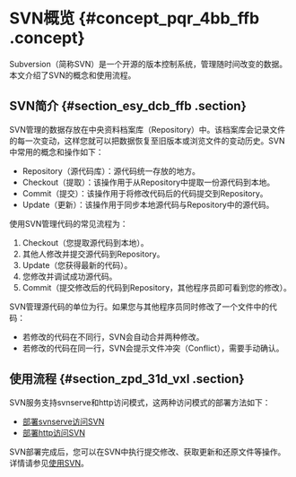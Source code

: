 # SVN概览 {#concept_pqr_4bb_ffb .concept}

Subversion（简称SVN）是一个开源的版本控制系统，管理随时间改变的数据。本文介绍了SVN的概念和使用流程。

## SVN简介 {#section_esy_dcb_ffb .section}

SVN管理的数据存放在中央资料档案库（Repository）中。该档案库会记录文件的每一次变动，这样您就可以把数据恢复至旧版本或浏览文件的变动历史。SVN中常用的概念和操作如下：

-   Repository（源代码库）：源代码统一存放的地方。
-   Checkout（提取）：该操作用于从Repository中提取一份源代码到本地。
-   Commit（提交）：该操作用于将修改代码后的代码提交到Repository。
-   Update（更新）：该操作用于同步本地源代码与Repository中的源代码。

使用SVN管理代码的常见流程为：

1.  Checkout（您提取源代码到本地）。
2.  其他人修改并提交源代码到Repository。
3.  Update（您获得最新的代码）。
4.  您修改并调试成功源代码。
5.  Commit（提交修改后的代码到Repository，其他程序员即可看到您的修改）。

SVN管理源代码的单位为行。如果您与其他程序员同时修改了一个文件中的代码：

-   若修改的代码在不同行，SVN会自动合并两种修改。
-   若修改的代码在同一行，SVN会提示文件冲突（Conflict），需要手动确认。

## 使用流程 {#section_zpd_31d_vxl .section}

SVN服务支持svnserve和http访问模式，这两种访问模式的部署方法如下：

-   [部署svnserve访问SVN](intl.zh-CN/建站教程/搭建和使用SVN/部署svnserve访问SVN.md#)
-   [部署http访问SVN](intl.zh-CN/建站教程/搭建和使用SVN/部署http访问SVN.md#)

SVN部署完成后，您可以在SVN中执行提交修改、获取更新和还原文件等操作。详情请参见[使用SVN](intl.zh-CN/建站教程/搭建和使用SVN/使用SVN.md#)。


